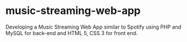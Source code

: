 # music-streaming-web-app
Developing a Music Streaming Web App similar to Spotify using PHP and MySQL for back-end and HTML 5, CSS 3 for front end.
